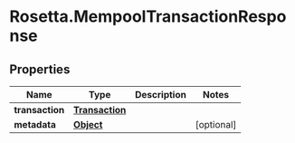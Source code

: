 # Rosetta.MempoolTransactionResponse

## Properties

Name | Type | Description | Notes
------------ | ------------- | ------------- | -------------
**transaction** | [**Transaction**](Transaction.md) |  | 
**metadata** | [**Object**](.md) |  | [optional] 


